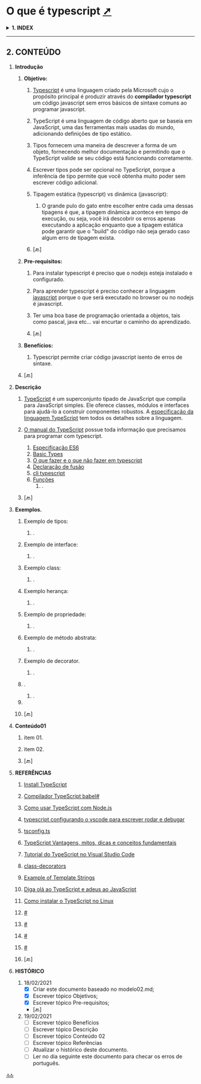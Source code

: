 <div class="header" id="myHeader">
  <div class="navbar" w3-include-html="/menu.inc"> </div>
</div>
<div class="title"><script> document.write(document.title);</script></div>  
<main>
<!-- markdownlint-disable-next-line -->
<span id="topo"><span>

# O que é typescript <a href="o_que_e_typescript.html" target="_blank" title="Pressione aqui para expandir este documento em nova aba." >  ➚ </a>

 <details>
   <summary><b>1. INDEX </b></summary>

   1. **Introdução**

      1. [Objetivo.](#id_objetivo)
      2. [Pre-requisitos.](#id_pre_requisitos)
      3. [benefícios.](#id_beneficios)

   2. [**Descrição.**](#id_Descricao)

   3. [**Exemplos.**](#id_exemplos)

   4. [**Conteúdo01**](#id_Conteudo01)

   5. [**Referências.**](#id_referencias)

   6. [**Histórico.**](#id_historico)

 </details>  

---

## 2. CONTEÚDO

   1. **Introdução**

      1. <span id="id_objetivo"><span>**Objetivo:**
         1. [Typescript](https://code.visualstudio.com/docs/typescript/typescript-tutorial) é uma linguagem criado pela Microsoft cujo o propósito principal é produzir através do **compilador typescript** um código javascript sem erros básicos de sintaxe comuns ao programar javascript.
         2. TypeScript é uma linguagem de código aberto que se baseia em JavaScript, uma das ferramentas mais usadas do mundo, adicionando definições de tipo estático.
         3. Tipos fornecem uma maneira de descrever a forma de um objeto, fornecendo melhor documentação e permitindo que o TypeScript valide se seu código está funcionando corretamente.
         4. Escrever tipos pode ser opcional no TypeScript, porque a inferência de tipo permite que você obtenha muito poder sem escrever código adicional.
         5. Tipagem estática (typescript) vs dinâmica (javascript):
            1. O grande pulo do gato entre escolher entre cada uma dessas tipagens é que, a tipagem dinâmica acontece em tempo de execução, ou seja, você irá descobrir os erros apenas executando a aplicação enquanto que a tipagem estática pode garantir que o "build" do código não seja gerado caso algum erro de tipagem exista.

         6. <text onclick="goBack()">[🔙]</text>

      2. <span id="id_pre_requisitos"></span>**Pre-requisitos:**
         1. Para instalar typescript é preciso que o nodejs esteja instalado e configurado.
         2. Para aprender typescript é preciso conhecer a linguagem [javascript](https://developer.mozilla.org/pt-BR/docs/Web/JavaScript/Guide) porque o que será executado no browser ou no nodejs é javascript.
         3. Ter uma boa base de programação orientada a objetos, tais como pascal, java etc... vai encurtar o caminho do aprendizado.

         4. <text onclick="goBack()">[🔙]</text>

      3. <span id="id_beneficios"></span>**Benefícios:**
         1. Typescript permite criar código javascript isento de erros de sintaxe.

      4. <text onclick="goBack()">[🔙]</text>

   2. <span id=id_Descricao></span>**Descrição**
      1. [TypeScript](https://www.typescriptlang.org/) é um superconjunto tipado de JavaScript que compila para JavaScript simples. Ele oferece classes, módulos e interfaces para ajudá-lo a construir componentes robustos. A [especificação da linguagem TypeScript](https://github.com/microsoft/TypeScript/tree/master/doc) tem todos os detalhes sobre a linguagem.
      2. [O manual do TypeScript](https://www.typescriptlang.org/docs/handbook/intro.html) possue toda informação que precisamos para programar com typescript.
         1. [Especificação ES6](https://262.ecma-international.org/6.0/#sec-ecmascript-data-types-and-values)
         2. [Basic Types](https://www.typescriptlang.org/docs/handbook/basic-types.html)
         3. [O que fazer e o que não fazer em typescript](https://www.typescriptlang.org/docs/handbook/declaration-files/do-s-and-don-ts.html)
         4. [Declaração de fusão](https://www.typescriptlang.org/docs/handbook/declaration-merging.html#module-augmentation)
         5. [cli typescript](https://manpages.debian.org/testing/node-typescript/tsc.1.en.html)
         6. [Funções](https://www.typescriptlang.org/docs/handbook/functions.html)
            1. .

      3. <text onclick="goBack()">[🔙]</text>

   3. <span id=id_exemplos></span>**Exemplos.**
      1. Exemplo de tipos:
         1. .
      2. Exemplo de interface:
         1. .
      3. Exemplo class:
         1. .
      4. Exemplo herança:
         1. .
      5. Exemplo de propriedade:
         1. .
      6. Exemplo de método abstrata:
         1. .
      7. Exemplo de decorator.
         1. .
      8. .
         1. .
      9.  

      10. <text onclick="goBack()">[🔙]</text>

   4. <span id=id_Conteudo01></span>**Conteúdo01**
      1. item 01.
      2. item 02.

      3. <text onclick="goBack()">[🔙]</text>

   5. <span id=id_referencias></span>**REFERÊNCIAS**
      1. [Install TypeScript](https://www.typescriptlang.org/#installation)
      2. [Compilador TypeScript babel#](https://babeljs.io/)
      3. [Como usar TypeScript com Node.js](https://www.luiztools.com.br/post/como-usar-typescript-com-node-js/)
      4. [typescript configurando o vscode para escrever rodar e debugar](https://imasters.com.br/desenvolvimento/typescript-configurando-o-vs-code-para-escrever-rodar-e-debugar#:~:text=Configurar%20o%20ambiente%20para%20o,Degubar%20o%20c%C3%B3digo%20TypeScript.)
      5. [tsconfig.ts](https://www.staging-typescript.org/tsconfig)
      6. [TypeScript Vantagens, mitos, dicas e conceitos fundamentais](./typescript-vantagens-mitos-conceitos.pdf)
      7. [Tutorial do TypeScript no Visual Studio Code](https://code.visualstudio.com/docs/typescript/typescript-tutorial)
      8. [class-decorators](https://www.typescriptlang.org/docs/handbook/decorators.html#class-decorators)
      9. [Example of Template Strings](https://www.typescriptlang.org/docs/handbook/release-notes/typescript-1-4.html#template-strings)
      10. [Diga olá ao TypeScript e adeus ao JavaScript](https://tableless.com.br/diga-ola-ao-typescript-e-adeus-ao-javascript/)
      11. [Como instalar o TypeScript no Linux](https://manwithcode.com/557/how-to-install-typescript-on-linux/)
      12. [#](##)
      13. [#](##)
      14. [#](##)
      15. [#](##)

      16. <text onclick="goBack()">[🔙]</text>

   6. <span id="id_historico"><span>**HISTÓRICO**

      1. 18/02/2021 <!--TODO: HISTÓRICO -->
         - [x] Criar este documento baseado no modelo02.md;
         - [x] Escrever tópico Objetivos;
         - [X] Escrever tópico Pre-requisitos;

         - <text onclick="goBack()">[🔙]</text>
      2. 19/02/2021 <!--FIXME: Falta fazer os item abaixo: -->
         - [ ] Escrever tópico Benefícios
         - [ ] Escrever tópico Descrição
         - [ ] Escrever tópico Conteúdo 02
         - [ ] Escrever tópico Referências
         - [ ] Atualizar o histórico deste documento.
         - [ ] Ler no dia seguinte este documento para checar os erros de português.

</main>

[🔝🔝](#topo "Retorna ao topo")
